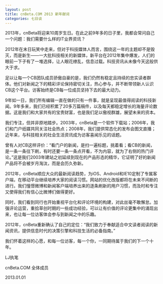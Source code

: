 ```yaml
---
layout: post
title: cnBeta.COM 2013 新年献词
categories: 七日谈
---
```

2013年，cnBeta将迎来10周岁生日。在此之前9年多的日子里，我都会常问自己一个问题：我们需要什么样的IT业界资讯？

2012年在末日玩笑中走来，但对于科技媒体人而言，围绕这一年的主题却不是毁灭，而是新生——一大批科技相关的新媒体，新平台在2012年集中爆发，人们的眼前一下子有了一堆选择，让人眼花缭乱，信息过载。科技资讯从未像今天这般供大于求。

足以让每一个CB团队成员骄傲自豪的是，我们仍然有稳定且持续的忠实读者群体。他们对新闻之下的精彩评论保持密切关注，热心参与，并不断带领新人认识CB这个平台。访客始终是CB每一位成员坚持下去的最大动力。

9年如一日，我们所有编辑一直在做的只有一件事，就是呈现最值得阅读的科技新闻。9年多来，我们已经积累了20多万篇稿件，以及每天都稳定增长的海量评论数据。这是我们和大家共有的宝贵财富，也是我们足以傲视群雄，展望未来的资本。

我们专注，但并非原地踏步。2003年，cnBeta是一个软件下载站；2006年，我们和门户纸媒共同关注社会热点；2008年，我们提供常态化的发布会图文直播；近年来，与科技相关的社会生活资讯成为访客喜闻乐见的话题。

曾有人对CB这样评价：“看门户的新闻，是扫一遍标题，挑着看；看CB的新闻，是一条一条往下刷，有时还要一条一条点开看，不为内容，就为了右侧的热门评论。”这是我们2003年建站之初延续到现在的产品形态的精华，它证明了好的新闻产品将不会被岁月淘汰，而是会历久弥新。

2012年，cnBeta顺应大众的最新阅读趋势，为iOS、Android和IE10定制了专属客户端，在移动平台继续培养大家的阅读习惯。网站的优化改版都将在未来不间断的进行。我们憧憬微博和新闻客户端培养出来的逐条刷新的用户习惯，而及时和专注又使得我们有信心比微博们做得更好。

同时，我们看到同行也开始重视平台化和评论环境的构建，对此丝毫不敢懈怠。加强评论运营，重拾草创时期的一些成功经验，可以让有价值的评论更集中的涌现出来，也让每一位访客体会参与到新闻之中的乐趣。

2012年，cnBeta重新确认了自己的定位：“我们致力于奉献适合中文读者阅读的新闻资讯，提供信息时代的决策引擎和科技生活的必备指南。”

我们怀着这样的心愿，和每一位访客，每一个你，一同期待属于我们的下一个十年。

LJ执笔

cnBeta.COM 全体成员

2013.01.01